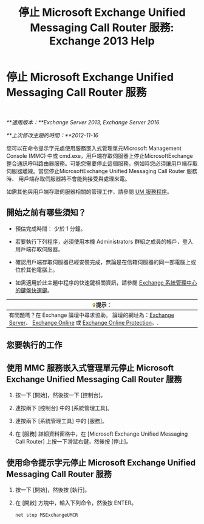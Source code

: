 ﻿---
title: '停止 Microsoft Exchange Unified Messaging Call Router 服務: Exchange 2013 Help'
TOCTitle: 停止 Microsoft Exchange Unified Messaging Call Router 服務
ms:assetid: 79935528-1a8c-4f22-826c-8f9a60f4f6f4
ms:mtpsurl: https://technet.microsoft.com/zh-tw/library/JJ673535(v=EXCHG.150)
ms:contentKeyID: 50554012
ms.date: 05/21/2018
mtps_version: v=EXCHG.150
ms.translationtype: MT
---

# 停止 Microsoft Exchange Unified Messaging Call Router 服務

 

_**適用版本：**Exchange Server 2013, Exchange Server 2016_

_**上次修改主題的時間：**2012-11-16_

您可以在命令提示字元處使用服務嵌入式管理單元Microsoft Management Console (MMC) 中或 cmd.exe，用戶端存取伺服器上停止MicrosoftExchange整合通訊呼叫路由器服務。可能您需要停止這個服務，例如時您必須讓用戶端存取伺服器離線。當您停止MicrosoftExchange Unified Messaging Call Router 服務時、 用戶端存取伺服器將不會能夠接受與處理來電。

如需其他與用戶端存取伺服器相關的管理工作，請參閱 [UM 服務程序](um-services-procedures-exchange-2013-help.md)。

## 開始之前有哪些須知？

  - 預估完成時間： 少於 1 分鐘。

  - 若要執行下列程序，必須使用本機 Administrators 群組之成員的帳戶，登入用戶端存取伺服器。

  - 確認用戶端存取伺服器已經安裝完成，無論是在信箱伺服器的同一部電腦上或位於其他電腦上。

  - 如需適用於此主題中程序的快速鍵相關資訊，請參閱 [Exchange 系統管理中心的鍵盤快速鍵](keyboard-shortcuts-in-the-exchange-admin-center-exchange-online-protection-help.md)。

<table>
<thead>
<tr class="header">
<th><img src="images/Bb124558.tip(EXCHG.150).gif" title="提示" alt="提示" />提示：</th>
</tr>
</thead>
<tbody>
<tr class="odd">
<td>有問題嗎？在 Exchange 論壇中尋求協助。 論壇的網址為：<a href="https://go.microsoft.com/fwlink/p/?linkid=60612">Exchange Server</a>、 <a href="https://go.microsoft.com/fwlink/p/?linkid=267542">Exchange Online</a> 或 <a href="https://go.microsoft.com/fwlink/p/?linkid=285351">Exchange Online Protection</a>。.</td>
</tr>
</tbody>
</table>


## 您要執行的工作

## 使用 MMC 服務嵌入式管理單元停止 Microsoft Exchange Unified Messaging Call Router 服務

1.  按一下 \[開始\]，然後按一下 \[控制台\]。

2.  連按兩下 \[控制台\] 中的 \[系統管理工具\]。

3.  連按兩下 \[系統管理工具\] 中的 \[服務\]。

4.  在 \[服務\] 詳細資料窗格中，在 \[Microsoft Exchange Unified Messaging Call Router\] 上按一下滑鼠右鍵，然後按 \[停止\]。

## 使用命令提示字元停止 Microsoft Exchange Unified Messaging Call Router 服務

1.  按一下 \[開始\]，然後按 \[執行\]。

2.  在 \[開啟\] 方塊中，輸入下列命令，然後按 ENTER。
    
        net stop MSExchangeUMCR

